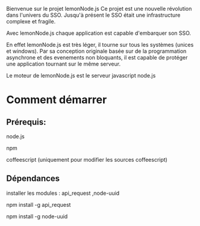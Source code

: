 Bienvenue sur le projet lemonNode.js 
Ce projet est une nouvelle révolution dans l'univers du SSO.
Jusqu'à présent le SSO était une infrastructure complexe et fragile.
 
Avec lemonNode.js chaque application est capable d'embarquer son SSO. 

En effet lemonNode.js est très léger, il tourne sur tous les systèmes (unices et windows).
Par sa conception originale basée sur de la programmation asynchrone et des evenements non bloquants, il est capable de protéger une application tournant sur le même serveur.

Le moteur de lemonNode.js est le serveur javascript node.js

# Comment démarrer

## Prérequis:

node.js

npm

coffeescript (uniquement pour modifier les sources coffeescript)

## Dépendances

installer les modules : api_request ,node-uuid

npm install -g api_request

npm install -g node-uuid


